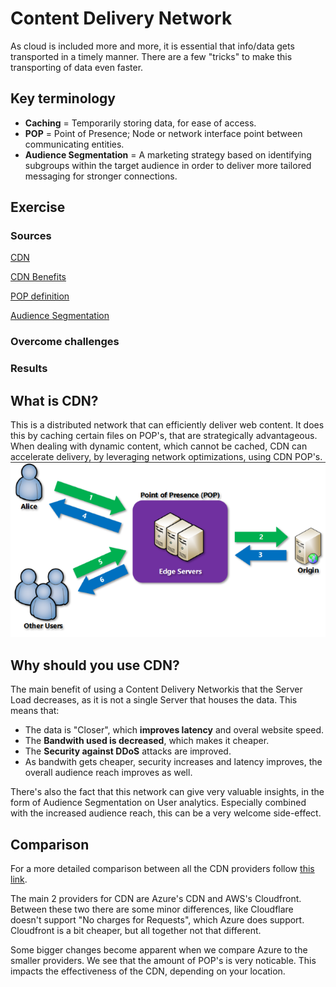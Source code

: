# Content Delivery Network
As cloud is included more and more, it is essential that info/data gets transported in a timely manner. There are a few "tricks" to make this transporting of data even faster.

## Key terminology
- **Caching** = Temporarily storing data, for ease of access.
- **POP** = Point of Presence; Node or network interface point between communicating entities.
- **Audience Segmentation** = A marketing strategy based on identifying subgroups within the target audience in order to deliver more tailored messaging for stronger connections.

## Exercise

### Sources
[CDN](https://docs.microsoft.com/en-us/azure/cdn/cdn-overview)

[CDN Benefits](https://www.cdnetworks.com/web-performance-blog/cdn-benefits/)

[POP definition](https://en.wikipedia.org/wiki/Point_of_presence.)

[Audience Segmentation](https://mailchimp.com/marketing-glossary/audience-segmentation/)

### Overcome challenges

### Results

## What is CDN?
This is a distributed network that can efficiently deliver web content. It does this by caching certain files on POP's, that are strategically advantageous. When dealing with dynamic content, which cannot be cached, CDN can accelerate delivery, by leveraging network optimizations, using CDN POP's.
![CDN Overview](../../00_includes/05_Azure/AZU-13/SS_CDN-Overview.png)

## Why should you use CDN?
The main benefit of using a Content Delivery Networkis that the Server Load decreases, as it is not a single Server that houses the data. This means that:
- The data is "Closer", which **improves latency** and overal website speed.
- The **Bandwith used is decreased**, which makes it cheaper.
- The **Security against DDoS** attacks are improved.
- As bandwith gets cheaper, security increases and latency improves, the overall audience reach improves as well.

There's also the fact that this network can give very valuable insights, in the form of Audience Segmentation on User analytics. Especially combined with the increased audience reach, this can be a very welcome side-effect.

## Comparison
For a more detailed comparison between all the CDN providers follow [this link](https://cdncomparison.com/).

The main 2 providers for CDN are Azure's CDN and AWS's Cloudfront. Between these two there are some minor differences, like Cloudflare doesn't support "No charges for Requests", which Azure does support. Cloudfront is a bit cheaper, but all together not that different.

Some bigger changes become apparent when we compare Azure to the smaller providers. We see that the amount of POP's is very noticable. This impacts the effectiveness of the CDN, depending on your location.